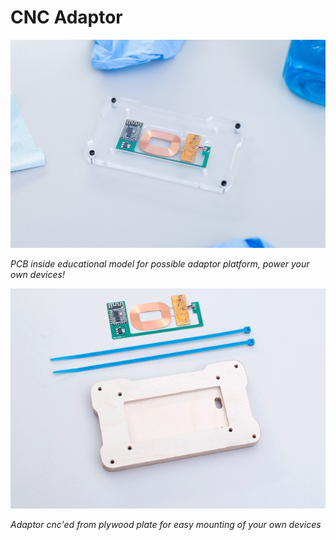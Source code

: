 # CNC Adaptor



![picture](adaptor-with-electronics.jpg)

*PCB inside educational model for possible adaptor platform, power your own devices!*


![picture](adaptor-cnc-addon.gif)

*Adaptor cnc'ed from plywood plate for easy mounting of your own devices*